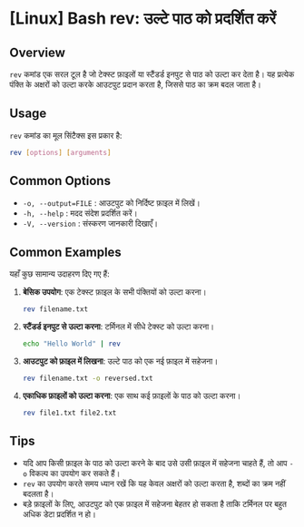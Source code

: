 # [Linux] Bash rev: उल्टे पाठ को प्रदर्शित करें

## Overview
`rev` कमांड एक सरल टूल है जो टेक्स्ट फ़ाइलों या स्टैंडर्ड इनपुट से पाठ को उल्टा कर देता है। यह प्रत्येक पंक्ति के अक्षरों को उल्टा करके आउटपुट प्रदान करता है, जिससे पाठ का क्रम बदल जाता है।

## Usage
`rev` कमांड का मूल सिंटैक्स इस प्रकार है:

```bash
rev [options] [arguments]
```

## Common Options
- `-o, --output=FILE` : आउटपुट को निर्दिष्ट फ़ाइल में लिखें।
- `-h, --help` : मदद संदेश प्रदर्शित करें।
- `-V, --version` : संस्करण जानकारी दिखाएँ।

## Common Examples
यहाँ कुछ सामान्य उदाहरण दिए गए हैं:

1. **बेसिक उपयोग**: एक टेक्स्ट फ़ाइल के सभी पंक्तियों को उल्टा करना।
   ```bash
   rev filename.txt
   ```

2. **स्टैंडर्ड इनपुट से उल्टा करना**: टर्मिनल में सीधे टेक्स्ट को उल्टा करना।
   ```bash
   echo "Hello World" | rev
   ```

3. **आउटपुट को फ़ाइल में लिखना**: उल्टे पाठ को एक नई फ़ाइल में सहेजना।
   ```bash
   rev filename.txt -o reversed.txt
   ```

4. **एकाधिक फ़ाइलों को उल्टा करना**: एक साथ कई फ़ाइलों के पाठ को उल्टा करना।
   ```bash
   rev file1.txt file2.txt
   ```

## Tips
- यदि आप किसी फ़ाइल के पाठ को उल्टा करने के बाद उसे उसी फ़ाइल में सहेजना चाहते हैं, तो आप `-o` विकल्प का उपयोग कर सकते हैं।
- `rev` का उपयोग करते समय ध्यान रखें कि यह केवल अक्षरों को उल्टा करता है, शब्दों का क्रम नहीं बदलता है।
- बड़े फ़ाइलों के लिए, आउटपुट को एक फ़ाइल में सहेजना बेहतर हो सकता है ताकि टर्मिनल पर बहुत अधिक डेटा प्रदर्शित न हो।